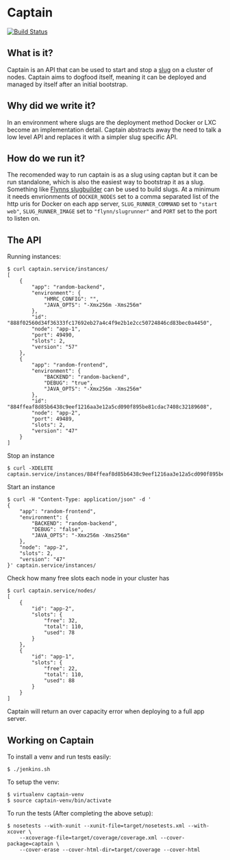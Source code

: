 Captain
=======

[![Build Status](https://travis-ci.org/hmrc/captain.svg?branch=master)](https://travis-ci.org/hmrc/captain)

## What is it?

Captain is an API that can be used to start and stop a [slug](https://devcenter.heroku.com/articles/slug-compiler) on a cluster of nodes.
Captain aims to dogfood itself, meaning it can be deployed and managed by itself after an initial bootstrap.

## Why did we write it?

In an environment where slugs are the deployment method Docker or LXC become an implementation detail.
Captain abstracts away the need to talk a low level API and replaces it with a simpler slug specific API.

## How do we run it?

The recomended way to run captain is as a slug using captan but it can be run standalone, which is also the easiest way to bootstrap it as a slug. Something like [Flynns slugbuilder](https://github.com/flynn-archive/slugrunner) can be used to build slugs.
At a minimum it needs envrionments of `DOCKER_NODES` set to a comma separated list of the http uris for Docker on each app server, `SLUG_RUNNER_COMMAND` set to `"start web"`, `SLUG_RUNNER_IMAGE` set to `"flynn/slugrunner"` and `PORT` set to the port to listen on.

## The API

Running instances:
```
$ curl captain.service/instances/
[
    {
        "app": "random-backend", 
        "environment": {
            "HMRC_CONFIG": "", 
            "JAVA_OPTS": "-Xmx256m -Xms256m"
        }, 
        "id": "888f02560d34f36333fc17692eb27a4c4f9e2b1e2cc50724846cd83bec0a4450", 
        "node": "app-1", 
        "port": 49490, 
        "slots": 2, 
        "version": "57"
    }, 
    {
        "app": "random-frontend", 
        "environment": {
            "BACKEND": "random-backend",
            "DEBUG": "true",
            "JAVA_OPTS": "-Xmx256m -Xms256m"
        }, 
        "id": "884ffeaf8d85b6438c9eef1216aa3e12a5cd090f895be81cdac7408c32189608", 
        "node": "app-2", 
        "port": 49489,
        "slots": 2, 
        "version": "47"
    }
]
```

Stop an instance
```
$ curl -XDELETE captain.service/instances/884ffeaf8d85b6438c9eef1216aa3e12a5cd090f895be81cdac7408c32189608
```

Start an instance
```
$ curl -H "Content-Type: application/json" -d '
{
    "app": "random-frontend", 
    "environment": {
        "BACKEND": "random-backend",
        "DEBUG": "false",
        "JAVA_OPTS": "-Xmx256m -Xms256m"
    }, 
    "node": "app-2", 
    "slots": 2, 
    "version": "47"
}' captain.service/instances/
```

Check how many free slots each node in your cluster has
```
$ curl captain.service/nodes/
[
    {
        "id": "app-2", 
        "slots": {
            "free": 32, 
            "total": 110, 
            "used": 78
        }
    }, 
    {
        "id": "app-1", 
        "slots": {
            "free": 22, 
            "total": 110, 
            "used": 88
        }
    }
]
```
Captain will return an over capacity error when deploying to a full app server.

## Working on Captain

To install a venv and run tests easily:

```
$ ./jenkins.sh
```

To setup the venv:

```
$ virtualenv captain-venv
$ source captain-venv/bin/activate
```

To run the tests (After completing the above setup):

```
$ nosetests --with-xunit --xunit-file=target/nosetests.xml --with-xcover \
    --xcoverage-file=target/coverage/coverage.xml --cover-package=captain \
    --cover-erase --cover-html-dir=target/coverage --cover-html
```
